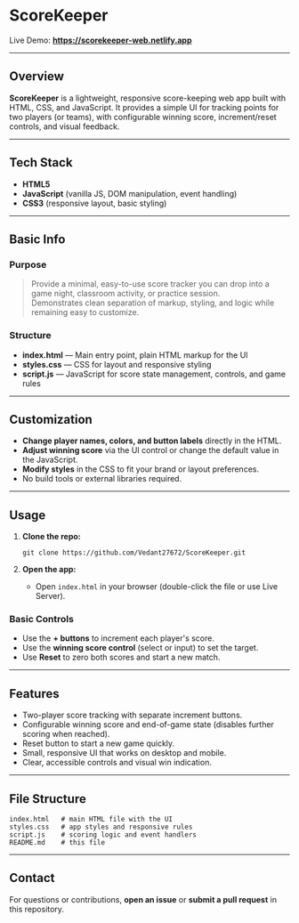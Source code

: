 # ScoreKeeper

Live Demo: **https://scorekeeper-web.netlify.app**

---

## Overview

**ScoreKeeper** is a lightweight, responsive score-keeping web app built with HTML, CSS, and JavaScript. It provides a simple UI for tracking points for two players (or teams), with configurable winning score, increment/reset controls, and visual feedback.

---

## Tech Stack

- **HTML5**  
- **JavaScript** (vanilla JS, DOM manipulation, event handling)  
- **CSS3** (responsive layout, basic styling)

---

## Basic Info

### Purpose

> Provide a minimal, easy-to-use score tracker you can drop into a game night, classroom activity, or practice session.  
> Demonstrates clean separation of markup, styling, and logic while remaining easy to customize.

### Structure

- **index.html** — Main entry point, plain HTML markup for the UI
- **styles.css** — CSS for layout and responsive styling
- **script.js** — JavaScript for score state management, controls, and game rules

---

## Customization

- **Change player names, colors, and button labels** directly in the HTML.
- **Adjust winning score** via the UI control or change the default value in the JavaScript.
- **Modify styles** in the CSS to fit your brand or layout preferences.
- No build tools or external libraries required.

---

## Usage

1. **Clone the repo:**
   ```
   git clone https://github.com/Vedant27672/ScoreKeeper.git
   ```

2. **Open the app:**
   - Open `index.html` in your browser (double-click the file or use Live Server).

### Basic Controls

- Use the **+ buttons** to increment each player's score.
- Use the **winning score control** (select or input) to set the target.
- Use **Reset** to zero both scores and start a new match.

---

## Features

- Two-player score tracking with separate increment buttons.
- Configurable winning score and end-of-game state (disables further scoring when reached).
- Reset button to start a new game quickly.
- Small, responsive UI that works on desktop and mobile.
- Clear, accessible controls and visual win indication.

---

## File Structure

```
index.html   # main HTML file with the UI
styles.css   # app styles and responsive rules
script.js    # scoring logic and event handlers
README.md    # this file
```

---

## Contact

For questions or contributions, **open an issue** or **submit a pull request** in this repository.
